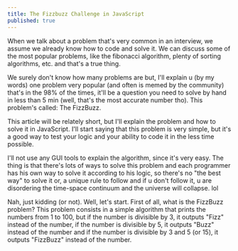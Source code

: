 ```yaml
---
title: The Fizzbuzz Challenge in JavaScript
published: true
---
```


When we talk about a problem that's very common in an interview, we assume we already know how 
to code and solve it. We can discuss some of the most popular problems, like the fibonacci algorithm, plenty of sorting algorithms, etc. and that's a true thing. 

We surely don't know how many problems are but, I'll explain u (by my words) one problem very popular (and often is memed by the community) that's in the 98% of the times, it'll be a question you need to solve by hand in less than 5 min (well, that's the most accurate number tho). This problem's called: The FizzBuzz. 

This article will be relately short, but I'll explain the problem and how to solve it in JavaScript. I'll start saying that this problem is very simple, but it's a good way to test your logic and your ability to code it in the less time possible. 

I'll not use any GUI tools to explain the algorithm, since it's very easy. The thing is that there's lots of ways to solve this problem and each programmer has his own way to solve it according to his logic, so there's no "the best way" to solve it or, a unique rule to follow and if u don't follow it, u are disordering the time-space continuum and the universe will collapse. lol

Nah, just kidding (or not). Well, let's start. First of all, what is the FizzBuzz problem? This problem consists in a simple algorithm that prints the numbers from 1 to 100, but if the number is divisible by 3, it outputs "Fizz" instead of the number, if the number is divisible by 5, it outputs "Buzz" instead of the number and if the number is divisible by 3 and 5 (or 15), it outputs "FizzBuzz" instead of the number.




